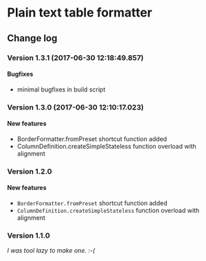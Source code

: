 # Plain text table formatter

## Change log

### Version 1.3.1 (2017-06-30 12:18:49.857)

#### Bugfixes

- minimal bugfixes in build script

### Version 1.3.0 (2017-06-30 12:10:17.023)

#### New features

- BorderFormatter.fromPreset shortcut function added
- ColumnDefinition.createSimpleStateless function overload with alignment

### Version 1.2.0

#### New features

-  `BorderFormatter.fromPreset` shortcut function added
- `ColumnDefinition.createSimpleStateless` function overload with alignment

### Version 1.1.0

*I was tool lazy to make one.  :-(*
